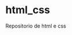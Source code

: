 # html_css
Repositorio de html e css


<a href="https://osidharta.github.io/html_css/Desafios/d10/android.html">